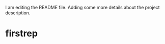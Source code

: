 


I am editing the README file. Adding some more details about the project description.
# firstrep
